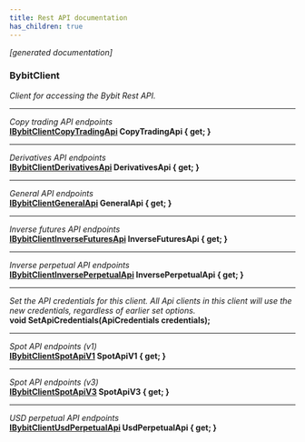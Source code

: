 ```yaml
---
title: Rest API documentation
has_children: true
---
```

*[generated documentation]*  
### BybitClient  
*Client for accessing the Bybit Rest API.*
  
***
*Copy trading API endpoints*  
**[IBybitClientCopyTradingApi](CopyTradingApi/IBybitClientCopyTradingApi.html) CopyTradingApi { get; }**  
***
*Derivatives API endpoints*  
**[IBybitClientDerivativesApi](DerivativesApi/IBybitClientDerivativesApi.html) DerivativesApi { get; }**  
***
*General API endpoints*  
**[IBybitClientGeneralApi](GeneralApi/IBybitClientGeneralApi.html) GeneralApi { get; }**  
***
*Inverse futures API endpoints*  
**[IBybitClientInverseFuturesApi](InverseFuturesApi/IBybitClientInverseFuturesApi.html) InverseFuturesApi { get; }**  
***
*Inverse perpetual API endpoints*  
**[IBybitClientInversePerpetualApi](InversePerpetualApi/IBybitClientInversePerpetualApi.html) InversePerpetualApi { get; }**  
***
*Set the API credentials for this client. All Api clients in this client will use the new credentials, regardless of earlier set options.*  
**void SetApiCredentials(ApiCredentials credentials);**  
***
*Spot API endpoints (v1)*  
**[IBybitClientSpotApiV1](IBybitClientSpotApiV1.html) SpotApiV1 { get; }**  
***
*Spot API endpoints (v3)*  
**[IBybitClientSpotApiV3](IBybitClientSpotApiV3.html) SpotApiV3 { get; }**  
***
*USD perpetual API endpoints*  
**[IBybitClientUsdPerpetualApi](UsdPerpetualApi/IBybitClientUsdPerpetualApi.html) UsdPerpetualApi { get; }**  
